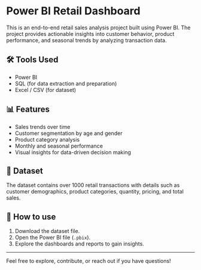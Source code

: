 # Power BI Retail Dashboard

This is an end-to-end retail sales analysis project built using Power BI. The project provides actionable insights into customer behavior, product performance, and seasonal trends by analyzing transaction data.

## 🛠 Tools Used
- Power BI
- SQL (for data extraction and preparation)
- Excel / CSV (for dataset)

## 📊 Features
- Sales trends over time
- Customer segmentation by age and gender
- Product category analysis
- Monthly and seasonal performance
- Visual insights for data-driven decision making

## 📂 Dataset
The dataset contains over 1000 retail transactions with details such as customer demographics, product categories, quantity, pricing, and total sales.

## 🚀 How to use
1. Download the dataset file.
2. Open the Power BI file (`.pbix`).
3. Explore the dashboards and reports to gain insights.

---

Feel free to explore, contribute, or reach out if you have questions!
